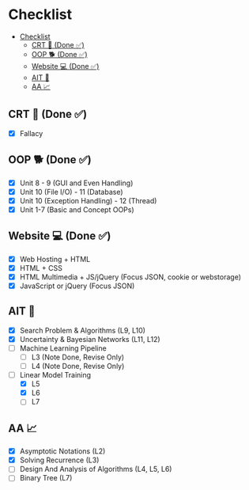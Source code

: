 # Checklist

- [Checklist](#checklist)
  - [CRT 🚀 (Done ✅)](#crt--done-)
  - [OOP 🐕 (Done ✅)](#oop--done-)
  - [Website 💻 (Done ✅)](#website--done-)
  - [AIT 🤖](#ait-)
  - [AA 📈](#aa-)

## CRT 🚀 (Done ✅)

- [x] Fallacy

## OOP 🐕 (Done ✅)

- [x] Unit 8 - 9 (GUI and Even Handling)
- [x] Unit 10 (File I/O) - 11 (Database)
- [x] Unit 10 (Exception Handling) - 12 (Thread)
- [x] Unit 1-7 (Basic and Concept OOPs)

## Website 💻 (Done ✅)

- [x] Web Hosting + HTML
- [x] HTML + CSS
- [x] HTML Multimedia + JS/jQuery (Focus JSON, cookie or webstorage)
- [x] JavaScript or jQuery (Focus JSON)

## AIT 🤖

- [x] Search Problem & Algorithms (L9, L10)
- [x] Uncertainty & Bayesian Networks (L11, L12)
- [ ] Machine Learning Pipeline
  - [ ] L3 (Note Done, Revise Only)
  - [ ] L4 (Note Done, Revise Only)
- [ ] Linear Model Training
  - [x] L5
  - [x] L6
  - [ ] L7

## AA 📈

- [x] Asymptotic Notations (L2)
- [x] Solving Recurrence (L3)
- [ ] Design And Analysis of Algorithms (L4, L5, L6)
- [ ] Binary Tree (L7)
